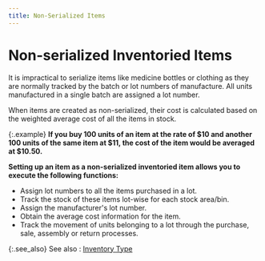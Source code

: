 ```yaml
---
title: Non-Serialized Items
---
```


# Non-serialized Inventoried Items


It is impractical to serialize items like medicine bottles or clothing  as they are normally tracked by the batch or lot numbers of manufacture.  All units manufactured in a single batch are assigned a lot number.


When items are created as non-serialized, their cost is calculated based  on the weighted average cost of all the items in stock.


{:.example}
**If you buy 100 units of an item at the rate  of $10 and another 100 units of the same item at $11, the cost of the  item would be averaged at $10.50.**


**Setting up an item as a non-serialized inventoried  item allows you to execute the following functions:**

- Assign lot  numbers to all the items purchased in a lot.
- Track the stock  of these items lot-wise for each stock area/bin.
- Assign the  manufacturer's lot number.
- Obtain the  average cost information for the item.
- Track the movement  of units belonging to a lot through the purchase, sale, assembly or return  processes.



{:.see_also}
See also
: [Inventory Type]({{site.mi_baseurl}}/item-profile-details/inventory-type/inventory_type.html)
